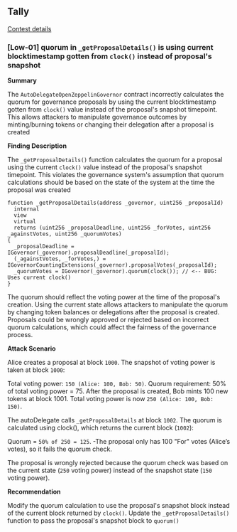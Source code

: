 ## Tally
[Contest details](https://cantina.xyz/competitions/8cb347d2-53b5-4fd0-bbbd-3f67537f2bb0)

### [Low-01] quorum in `_getProposalDetails()` is using current blocktimestamp gotten from `clock()` instead of proposal's snapshot

**Summary**

The `AutoDelegateOpenZeppelinGovernor` contract incorrectly calculates the quorum for governance proposals by using the current blocktimestamp gotten from `clock()` value instead of the proposal's snapshot timepoint. This allows attackers to manipulate governance outcomes by minting/burning tokens or changing their delegation after a proposal is created

**Finding Description**

The `_getProposalDetails()` function calculates the quorum for a proposal using the current `clock()` value instead of the proposal's snapshot timepoint. This violates the governance system's assumption that quorum calculations should be based on the state of the system at the time the proposal was created

```solidity
function _getProposalDetails(address _governor, uint256 _proposalId)
  internal
  view
  virtual
  returns (uint256 _proposalDeadline, uint256 _forVotes, uint256 _againstVotes, uint256 _quorumVotes)
{
  _proposalDeadline = IGovernor(_governor).proposalDeadline(_proposalId);
  (_againstVotes, _forVotes,) = IGovernorCountingExtensions(_governor).proposalVotes(_proposalId);
  _quorumVotes = IGovernor(_governor).quorum(clock()); // <-- BUG: Uses current clock()
}
```
The quorum should reflect the voting power at the time of the proposal's creation. Using the current state allows attackers to manipulate the quorum by changing token balances or delegations after the proposal is created. Proposals could be wrongly approved or rejected based on incorrect quorum calculations, which could affect the fairness of the governance process.

**Attack Scenario**

Alice creates a proposal at block `1000`. The snapshot of voting power is taken at block `1000`:

Total voting power: `150 (Alice: 100, Bob: 50)`.
Quorum requirement: 50% of total voting power = 75.
After the proposal is created, Bob mints 100 new tokens at block 1001. Total voting power is now `250 (Alice: 100, Bob: 150)`.

The autoDelegate calls `_getProposalDetails` at block `1002`. The quorum is calculated using clock(), which returns the current block (`1002`):

Quorum = `50% of 250 = 125`. -The proposal only has 100 "For" votes (Alice’s votes), so it fails the quorum check.

The proposal is wrongly rejected because the quorum check was based on the current state (`250` voting power) instead of the snapshot state (`150` voting power).

**Recommendation**

Modify the quorum calculation to use the proposal's snapshot block instead of the current block returned by `clock()`. Update the `_getProposalDetails()` function to pass the proposal's snapshot block to `quorum()`